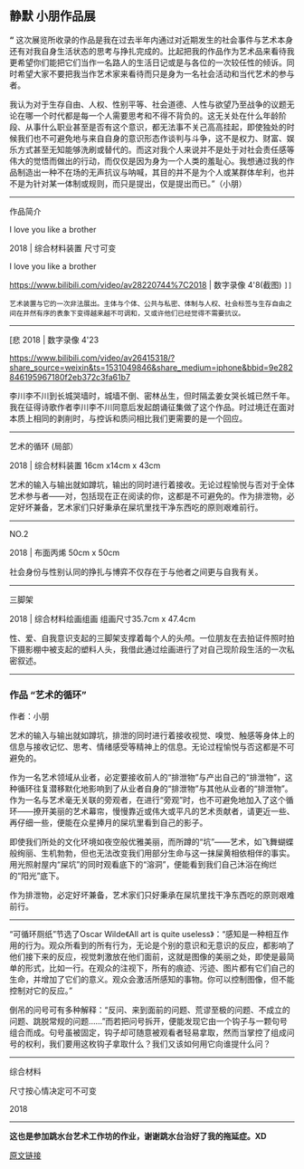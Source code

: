 ## 静默 小朋作品展

**“**
这次展览所收录的作品是我在过去半年内通过对近期发生的社会事件与艺术本身还有对我自身生活状态的思考与挣扎完成的。比起把我的作品作为艺术品来看待我更希望你们能把它们当作一名路人的生活日记或是与各位的一次较任性的倾诉。同时希望大家不要把我当作艺术家来看待而只是身为一名社会活动和当代艺术的参与者。

我认为对于生存自由、人权、性别平等、社会道德、人性与欲望乃至战争的议题无论在哪一个时代都是每一个人需要思考和不得不背负的。这无关处在什么年龄阶段、从事什么职业甚至是否有这个意识，都无法事不关己高高挂起，即使独处的时候我们也不可避免地与来自自身的意识形态作谈判与斗争，这不是权力、财富、娱乐方式甚至无知能够洗刷或替代的。而这对我个人来说并不是处于对社会责任感等伟大的觉悟而做出的行动，而仅仅是因为身为一个人类的羞耻心。我想通过我的作品制造出一种不在场的无声抗议与呐喊，其目的并不是为个人或某群体牟利，也并不是为针对某一体制或规则，而只是提出，仅是提出而已。”（小朋）

-----

作品简介

I love you like a brother

2018 | 综合材料装置 尺寸可变

I love you like a brother

https://www.bilibili.com/video/av28220744%7C2018
| 数字录像 4'8(截图) `]]`

`艺术装置与它的一次非法展出。主体与个体、公共与私密、体制与人权、社会标签与生存自由之间在井然有序的表象下变得越来越不可调和，又或许他们已经觉得不需要抗议。`

-----

[悲 2018 | 数字录像 4'23

https://www.bilibili.com/video/av26415318/?share_source=weixin&ts=1531049846&share_medium=iphone&bbid=9e282846195967180f2eb372c3fa61b7

李川李不川到长城哭墙时，城墙不倒、密林丛生，但时隔孟姜女哭长城已然千年。我在征得诗歌作者李川李不川同意后发起朗诵征集做了这个作品。时过境迁在面对本质上相同的剥削时，与控诉和质问相比我们更需要的是一个回应。

-----

艺术的循环 (局部）

2018 | 综合材料装置 16cm x14cm x 43cm

艺术的输入与输出就如蹲坑，输出的同时进行着接收。无论过程愉悦与否对于全体艺术参与者——对，包括现在正在阅读的你，这都是不可避免的。作为排泄物，必定好坏兼备，艺术家们只好秉承在屎坑里找干净东西吃的原则艰难前行。

-----

NO.2

2018 | 布面丙烯 50cm x 50cm

社会身份与性别认同的挣扎与博弈不仅存在于与他者之间更与自我有关。

-----

三脚架

2018 | 综合材料绘画组画 组画尺寸35.7cm x 47.4cm

性、爱、自我意识支起的三脚架支撑着每个人的头颅。一位朋友在去拍证件照时拍下摄影棚中被支起的塑料人头，我借此通过绘画进行了对自己现阶段生活的一次私密叙述。

-----

### 作品 “艺术的循环”

作者：小朋

艺术的输入与输出就如蹲坑，排泄的同时进行着接收视觉、嗅觉、触感等身体上的信息与接收记忆、思考、情绪感受等精神上的信息。无论过程愉悦与否这都是不可避免的。

作为一名艺术领域从业者，必定要接收前人的“排泄物”与产出自己的“排泄物”，这种循环往复潜移默化地影响到了从业者自身的“排泄物”与其他从业者的“排泄物”。作为一名与艺术毫无关联的旁观者，在进行“旁观”时，也不可避免地加入了这个循环——撩开美丽的艺术幕帘，慢慢靠近或伟大或平凡的艺术贡献者，请更近一些、再仔细一些，便能在众星捧月的屎坑里看到自己的影子。

即使我们所处的文化环境如夜空般优雅美丽，而所蹲的“坑”——艺术，如飞舞蝴蝶般绚丽、生机勃勃，但也无法改变我们用部分生命与这一抹屎黄相依相伴的事实。用光照射屋内“屎坑”的同时观看底下的“溶洞”，便能看到我们自己沐浴在绚烂的“阳光”底下。

作为排泄物，必定好坏兼备，艺术家们只好秉承在屎坑里找干净东西吃的原则艰难前行。

-----

“可循环厕纸”节选了Oscar Wilde《All art is quite
useless》：“感知是一种相互作用的行为。观众所看到的所有行为，无论是个别的意识和无意识的反应，都影响了他们接下来的反应，视觉刺激放在他们面前，这就是图像的美丽之处，即使是最简单的形式，比如一行。在观众的注视下，所有的痕迹、污迹、图片都有它们自己的生命，并增加了它们的意义。观众会激活所感知的事物。你可以控制图像，但不能控制对它的反应。”

倒吊的问号可有多种解释：“反问、来到面前的问题、荒谬至极的问题、不成立的问题、跳脱常规的问题……”而若把问号拆开，便能发现它由一个钩子与一颗句号组合而成。句号虽被固定，钩子却可随意被观看者轻易拿取，然而当掌控了组成问号的权利，我们要用这枚钩子拿取什么？我们又该如何用它向谁提什么问？

-----

综合材料

尺寸按心情决定可不可变

2018

-----

**这也是参加跳水台艺术工作坊的作业，谢谢跳水台治好了我的拖延症。XD**


[原文链接](https://mp.weixin.qq.com/s?__biz=MzI2MDM4NjY1Mg==&mid=2247483850&idx=1&sn=32237a23b5ae5716aeb7318d0436979a&chksm=ea6b3bf9dd1cb2efb6adbd0a55eb61415572cdd8c3b07e8d0e9e7e4ff6c647149b9a70a6d9f4#rd)
